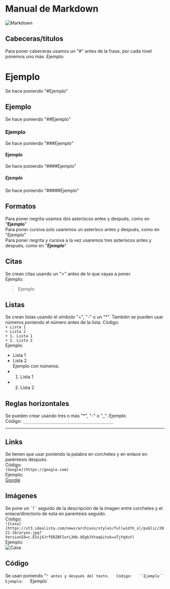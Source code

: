 # Manual de Markdown
![Markdown](https://static1.howtogeekimages.com/wordpress/wp-content/uploads/2019/12/markdown-logo-on-a-blue-background.png)
## Cabeceras/titulos
Para poner cabeceras usamos un "#" antes de la frase, por cada nivel ponemos uno más.
Ejemplo:
# Ejemplo
Se hace poniendo "#Ejemplo"
## Ejemplo
Se hace poniendo "##Ejemplo"
### Ejemplo
Se hace poniendo "###Ejemplo"
#### Ejemplo
Se hace poniendo "####Ejemplo"
##### Ejemplo
Se hace poniendo "#####Ejemplo"

## Formatos
Para poner negrita usamos dos asteríscos antes y después, como en "**Ejemplo**"   
Para poner cursiva solo usaremos un asterísco antes y después, como en "*Ejemplo*"   
Para poner negrita y cursiva a la vez usaremos tres asteríscos antes y después, como en "***Ejemplo***"   

## Citas
Se crean citas usando un ">" antes de lo que vayas a poner.  
Ejemplo:
> Ejemplo

## Listas
Se crean listas usando el símbolo "+", "-" o un "*". También se pueden usar números poniendo el número antes de la lista.
Código:  
`+ Lista 1`  
`+ Lista 2`  
`+ 1. Lista 1`  
`+ 2. Lista 2`  
Ejemplo:
+ Lista 1
+ Lista 2  
Ejemplo con números:  
+ 1. Lista 1
+ 2. Lista 2    

## Reglas horizontales
Se pueden crear usando tres o más "*", "-" o "_". Ejemplo:  
Código:
`________________________________________`
________________________________________


## Links
Se tienen que usar poniendo la palabra en corchetes y en enlace en paréntesis después.  
Código:  
`[Google](https://google.com)`  
Ejemplo:  
 [Google](https://google.com)

## Imágenes
Se pone un ¨!¨ seguido de la descripción de la imagen entre corchetes y el enlace/directorio de esta en parentesis seguido.  
Código:  
`![Casa](https://st3.idealista.com/news/archivos/styles/fullwidth_xl/public/2021-10/aryon.jpg?VersionId=c.E5sjXJrfERZBFIorL3Hb.UEgbJVtaq&itok=uTjYqXuY)`  
Ejemplo:  
![Casa](https://st3.idealista.com/news/archivos/styles/fullwidth_xl/public/2021-10/aryon.jpg?VersionId=c.E5sjXJrfERZBFIorL3Hb.UEgbJVtaq&itok=uTjYqXuY)

## Código
Se usan poniendo "`" antes y después del texto.  
Código:  
``Ejemplo``   
Ejemplo:  
`Ejemplo`
